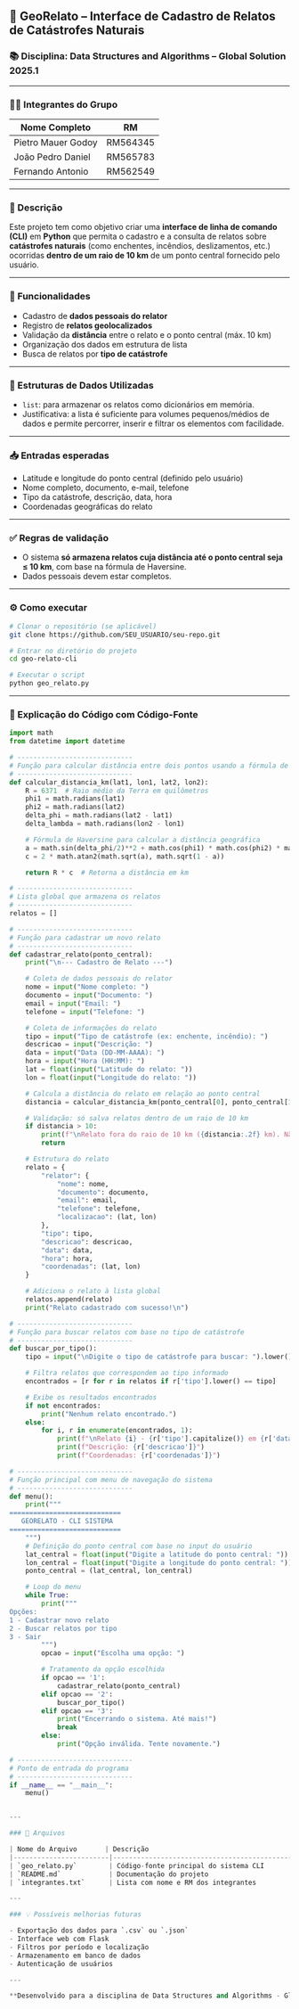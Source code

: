## 📘 GeoRelato – Interface de Cadastro de Relatos de Catástrofes Naturais  
### 📚 Disciplina: Data Structures and Algorithms – Global Solution 2025.1

---

### 👨‍💻 Integrantes do Grupo

| Nome Completo         | RM       |
|------------------------|----------|
| Pietro Mauer Godoy     | RM564345 |
| João Pedro Daniel      | RM565783 |
| Fernando Antonio       | RM562549 |

---

### 📌 Descrição

Este projeto tem como objetivo criar uma **interface de linha de comando (CLI)** em **Python** que permita o cadastro e a consulta de relatos sobre **catástrofes naturais** (como enchentes, incêndios, deslizamentos, etc.) ocorridas **dentro de um raio de 10 km** de um ponto central fornecido pelo usuário.

---

### 🎯 Funcionalidades

- Cadastro de **dados pessoais do relator**
- Registro de **relatos geolocalizados**
- Validação da **distância** entre o relato e o ponto central (máx. 10 km)
- Organização dos dados em estrutura de lista
- Busca de relatos por **tipo de catástrofe**

---

### 🧪 Estruturas de Dados Utilizadas

- `list`: para armazenar os relatos como dicionários em memória.
- Justificativa: a lista é suficiente para volumes pequenos/médios de dados e permite percorrer, inserir e filtrar os elementos com facilidade.

---

### 📥 Entradas esperadas

- Latitude e longitude do ponto central (definido pelo usuário)
- Nome completo, documento, e-mail, telefone
- Tipo da catástrofe, descrição, data, hora
- Coordenadas geográficas do relato

---

### ✅ Regras de validação

- O sistema **só armazena relatos cuja distância até o ponto central seja ≤ 10 km**, com base na fórmula de Haversine.
- Dados pessoais devem estar completos.

---

### ⚙️ Como executar

```bash
# Clonar o repositório (se aplicável)
git clone https://github.com/SEU_USUARIO/seu-repo.git

# Entrar no diretório do projeto
cd geo-relato-cli

# Executar o script
python geo_relato.py
```

---

### 🧠 Explicação do Código com Código-Fonte

```python
import math
from datetime import datetime

# -----------------------------
# Função para calcular distância entre dois pontos usando a fórmula de Haversine
# -----------------------------
def calcular_distancia_km(lat1, lon1, lat2, lon2):
    R = 6371  # Raio médio da Terra em quilômetros
    phi1 = math.radians(lat1)
    phi2 = math.radians(lat2)
    delta_phi = math.radians(lat2 - lat1)
    delta_lambda = math.radians(lon2 - lon1)

    # Fórmula de Haversine para calcular a distância geográfica
    a = math.sin(delta_phi/2)**2 + math.cos(phi1) * math.cos(phi2) * math.sin(delta_lambda/2)**2
    c = 2 * math.atan2(math.sqrt(a), math.sqrt(1 - a))

    return R * c  # Retorna a distância em km

# -----------------------------
# Lista global que armazena os relatos
# -----------------------------
relatos = []

# -----------------------------
# Função para cadastrar um novo relato
# -----------------------------
def cadastrar_relato(ponto_central):
    print("\n--- Cadastro de Relato ---")

    # Coleta de dados pessoais do relator
    nome = input("Nome completo: ")
    documento = input("Documento: ")
    email = input("Email: ")
    telefone = input("Telefone: ")

    # Coleta de informações do relato
    tipo = input("Tipo de catástrofe (ex: enchente, incêndio): ")
    descricao = input("Descrição: ")
    data = input("Data (DD-MM-AAAA): ")
    hora = input("Hora (HH:MM): ")
    lat = float(input("Latitude do relato: "))
    lon = float(input("Longitude do relato: "))

    # Calcula a distância do relato em relação ao ponto central
    distancia = calcular_distancia_km(ponto_central[0], ponto_central[1], lat, lon)

    # Validação: só salva relatos dentro de um raio de 10 km
    if distancia > 10:
        print(f"\nRelato fora do raio de 10 km ({distancia:.2f} km). Não será salvo.")
        return

    # Estrutura do relato
    relato = {
        "relator": {
            "nome": nome,
            "documento": documento,
            "email": email,
            "telefone": telefone,
            "localizacao": (lat, lon)
        },
        "tipo": tipo,
        "descricao": descricao,
        "data": data,
        "hora": hora,
        "coordenadas": (lat, lon)
    }

    # Adiciona o relato à lista global
    relatos.append(relato)
    print("Relato cadastrado com sucesso!\n")

# -----------------------------
# Função para buscar relatos com base no tipo de catástrofe
# -----------------------------
def buscar_por_tipo():
    tipo = input("\nDigite o tipo de catástrofe para buscar: ").lower()

    # Filtra relatos que correspondem ao tipo informado
    encontrados = [r for r in relatos if r['tipo'].lower() == tipo]

    # Exibe os resultados encontrados
    if not encontrados:
        print("Nenhum relato encontrado.")
    else:
        for i, r in enumerate(encontrados, 1):
            print(f"\nRelato {i} - {r['tipo'].capitalize()} em {r['data']} às {r['hora']} por {r['relator']['nome']}")
            print(f"Descrição: {r['descricao']}")
            print(f"Coordenadas: {r['coordenadas']}")

# -----------------------------
# Função principal com menu de navegação do sistema
# -----------------------------
def menu():
    print("""
============================
   GEORELATO - CLI SISTEMA
============================
    """)
    # Definição do ponto central com base no input do usuário
    lat_central = float(input("Digite a latitude do ponto central: "))
    lon_central = float(input("Digite a longitude do ponto central: "))
    ponto_central = (lat_central, lon_central)

    # Loop do menu
    while True:
        print("""
Opções:
1 - Cadastrar novo relato
2 - Buscar relatos por tipo
3 - Sair
        """)
        opcao = input("Escolha uma opção: ")

        # Tratamento da opção escolhida
        if opcao == '1':
            cadastrar_relato(ponto_central)
        elif opcao == '2':
            buscar_por_tipo()
        elif opcao == '3':
            print("Encerrando o sistema. Até mais!")
            break
        else:
            print("Opção inválida. Tente novamente.")

# -----------------------------
# Ponto de entrada do programa
# -----------------------------
if __name__ == "__main__":
    menu()


---

### 📁 Arquivos

| Nome do Arquivo       | Descrição                                         |
|------------------------|--------------------------------------------------|
| `geo_relato.py`        | Código-fonte principal do sistema CLI            |
| `README.md`            | Documentação do projeto                          |
| `integrantes.txt`      | Lista com nome e RM dos integrantes              |

---

### 💡 Possíveis melhorias futuras

- Exportação dos dados para `.csv` ou `.json`
- Interface web com Flask
- Filtros por período e localização
- Armazenamento em banco de dados
- Autenticação de usuários

---

**Desenvolvido para a disciplina de Data Structures and Algorithms - Global Solution 2025.1 - FIAP**
